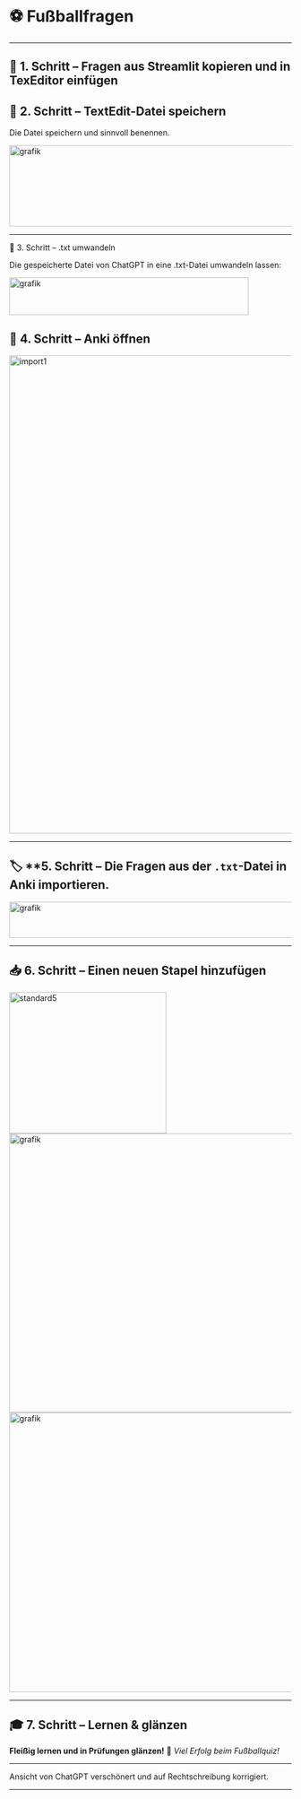 # ⚽ Fußballfragen 
---

## 🥇 **1. Schritt – Fragen aus Streamlit kopieren und in TexEditor einfügen**

## 💾 **2. Schritt – TextEdit-Datei speichern**

Die Datei speichern und sinnvoll benennen.

<img width="994" height="145" alt="grafik" src="https://github.com/user-attachments/assets/7357a188-9be7-45ba-bcde-cb659d0e443b" />

---
🤖 3. Schritt – .txt umwandeln

Die gespeicherte Datei von ChatGPT in eine .txt-Datei umwandeln lassen:

<img width="427" height="67" alt="grafik" src="https://github.com/user-attachments/assets/8838382d-fcfd-47a6-8004-c1c78cae56f3" />


## 📘 **4. Schritt – Anki öffnen**


<img width="1596" height="853" alt="import1" src="https://github.com/user-attachments/assets/6463ee6d-4af0-4bad-88ff-8c04874db225" />

---

## 🏷️ **5. Schritt – Die Fragen aus der `.txt`-Datei in Anki importieren.

<img width="619" height="64" alt="grafik" src="https://github.com/user-attachments/assets/cfac8e72-43ac-431d-bd3e-b1f945ad8f13" />


--- 

## 📥 **6. Schritt – Einen neuen Stapel hinzufügen**

<img width="280" height="252" alt="standard5" src="https://github.com/user-attachments/assets/df9eae92-9d27-488f-aaf4-657a628b63ec" />

<img width="568" height="498" alt="grafik" src="https://github.com/user-attachments/assets/bf6a5f72-32f4-414c-aee1-2e8fc226bc4a" />

<img width="555" height="499" alt="grafik" src="https://github.com/user-attachments/assets/39ffe4b2-798b-4e63-82f2-058cd4c65eb7" />

---

## 🎓 **7. Schritt – Lernen & glänzen**

**Fleißig lernen und in Prüfungen glänzen!** 🌟
*Viel Erfolg beim Fußballquiz!*

---

Ansicht von ChatGPT verschönert und auf Rechtschreibung korrigiert.

---



